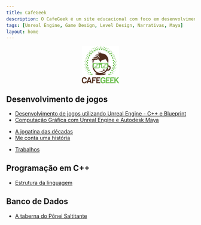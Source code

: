 ```yaml
---
title: CafeGeek
description: O CafeGeek é um site educacional com foco em desenvolvimento de jogos digitais e as disciplinas que orbitam este fantástico mundo.
tags: [Unreal Engine, Game Design, Level Design, Narrativas, Maya]
layout: home
---
```


<p align="center">
<img align="center" width="100" height="100" src="imagens/cafegeek_small.png" alt="Logo cafegeek_small">
</p>

## Desenvolvimento de jogos
- [Desenvolvimento de jogos utilizando Unreal Engine - C++ e Blueprint](unreal-engine/index.html)    
- [Computação Gráfica com Unreal Engine e Autodesk Maya](computacao-grafica/index.html)   
<!--- [Modelagem usando Autodesk Maya](autodesk-maya/index.html)   -->
- [A jogatina das décadas](a_jogatina_das_decadas/index.html)     
- [Me conta uma história](me_conte_uma_historia/index.html)   
<!--- [Porque eu amo Game Design](porque_eu_amo_game_design/index.html)   -->
- [Trabalhos](trabalhos/index.html)

## Programação em C++
- [Estrutura da linguagem](cpp/index.html)  

## Banco de Dados
- [A taberna do Pônei Saltitante](a_taberna_ponei_saltitante/index.html)
<!-- - [Segurança com Oracle](#)-->
<!-- - [Consultas analíticas usando Rank](#)    -->
